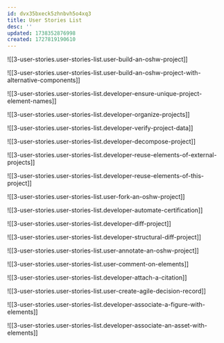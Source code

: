 ```yaml
---
id: dvx35bxeck5zhnbvh5o4xq3
title: User Stories List
desc: ''
updated: 1738352876998
created: 1727819190610
---
```


![[3-user-stories.user-stories-list.user-build-an-oshw-project]]

![[3-user-stories.user-stories-list.user-build-an-oshw-project-with-alternative-components]]

![[3-user-stories.user-stories-list.developer-ensure-unique-project-element-names]]

![[3-user-stories.user-stories-list.developer-organize-projects]]

![[3-user-stories.user-stories-list.developer-verify-project-data]]

![[3-user-stories.user-stories-list.developer-decompose-project]]

![[3-user-stories.user-stories-list.developer-reuse-elements-of-external-projects]]

![[3-user-stories.user-stories-list.developer-reuse-elements-of-this-project]]

![[3-user-stories.user-stories-list.user-fork-an-oshw-project]]

![[3-user-stories.user-stories-list.developer-automate-certification]]

![[3-user-stories.user-stories-list.developer-diff-project]]

![[3-user-stories.user-stories-list.developer-structural-diff-project]]

![[3-user-stories.user-stories-list.user-annotate-an-oshw-project]]

![[3-user-stories.user-stories-list.user-comment-on-elements]]

![[3-user-stories.user-stories-list.developer-attach-a-citation]]

![[3-user-stories.user-stories-list.user-create-agile-decision-record]]

![[3-user-stories.user-stories-list.developer-associate-a-figure-with-elements]]

![[3-user-stories.user-stories-list.developer-associate-an-asset-with-elements]]
